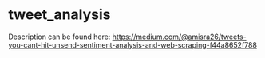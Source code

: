 # tweet_analysis
Description can be found here: https://medium.com/@amisra26/tweets-you-cant-hit-unsend-sentiment-analysis-and-web-scraping-f44a8652f788
